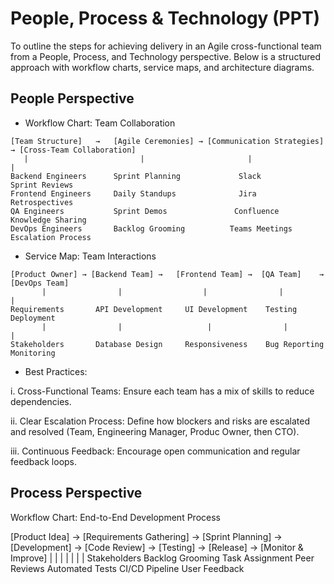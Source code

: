 # People, Process & Technology (PPT)

To outline the steps for achieving delivery in an Agile cross-functional team from a People, Process, and Technology perspective. 
Below is a structured approach with workflow charts, service maps, and architecture diagrams.

## People Perspective

 - Workflow Chart: Team Collaboration

```
[Team Structure]   →   [Agile Ceremonies] → [Communication Strategies] → [Cross-Team Collaboration]
   |                         |                       |                            |
Backend Engineers      Sprint Planning             Slack                          Sprint Reviews
Frontend Engineers     Daily Standups              Jira                            Retrospectives
QA Engineers           Sprint Demos               Confluence                      Knowledge Sharing
DevOps Engineers       Backlog Grooming          Teams Meetings                  Escalation Process

```
- Service Map: Team Interactions

```
[Product Owner] → [Backend Team] →   [Frontend Team] →  [QA Team]    →      [DevOps Team]
       |                |                  |                |                |
Requirements       API Development     UI Development    Testing           Deployment
       |                |                   |                |                |
Stakeholders       Database Design     Responsiveness    Bug Reporting     Monitoring
```

- Best Practices:

i. Cross-Functional Teams: Ensure each team has a mix of skills to reduce dependencies.

ii. Clear Escalation Process: Define how blockers and risks are escalated and resolved (Team, Engineering Manager, Produc Owner, then CTO).

iii. Continuous Feedback: Encourage open communication and regular feedback loops.


## Process Perspective

Workflow Chart: End-to-End Development Process

[Product Idea] → [Requirements Gathering] → [Sprint Planning] → [Development] → [Code Review] → [Testing]      →          [Release] →    [Monitor & Improve]
       |                |                        |                   |                |                |                  |
Stakeholders       Backlog Grooming          Task                 Assignment    Peer Reviews     Automated Tests       CI/CD Pipeline        User Feedback
